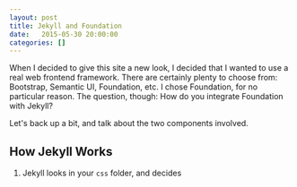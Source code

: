 ```yaml
---
layout: post
title: Jekyll and Foundation
date:   2015-05-30 20:00:00
categories: []
---
```


When I decided to give this site a new look, I decided that I wanted to use a real web frontend
framework. There are certainly plenty to choose from: Bootstrap, Semantic UI, Foundation, etc. I
chose Foundation, for no particular reason. The question, though: How do you integrate Foundation
with Jekyll?

Let's back up a bit, and talk about the two components involved.

## How Jekyll Works

1. Jekyll looks in your `css` folder, and decides
